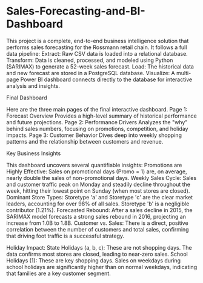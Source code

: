 # Sales-Forecasting-and-BI-Dashboard
This project is a complete, end-to-end business intelligence solution that performs sales forecasting for the Rossmann retail chain.
It follows a full data pipeline:
Extract: Raw CSV data is loaded into a relational database.
Transform: Data is cleaned, processed, and modeled using Python (SARIMAX) to generate a 52-week sales forecast.
Load: The historical data and new forecast are stored in a PostgreSQL database.
Visualize: A multi-page Power BI dashboard connects directly to the database for interactive analysis and insights.

Final Dashboard

Here are the three main pages of the final interactive dashboard.
Page 1: Forecast Overview
Provides a high-level summary of historical performance and future projections.
Page 2: Performance Drivers
Analyzes the "why" behind sales numbers, focusing on promotions, competition, and holiday impacts.
Page 3: Customer Behavior
Dives deep into weekly shopping patterns and the relationship between customers and revenue.

Key Business Insights

This dashboard uncovers several quantifiable insights:
Promotions are Highly Effective: Sales on promotional days (Promo = 1) are, on average, nearly double the sales of non-promotional days.
Weekly Sales Cycle: Sales and customer traffic peak on Monday and steadily decline throughout the week, hitting their lowest point on Sunday (when most stores are closed).
Dominant Store Types: Storetype 'a' and Storetype 'c' are the clear market leaders, accounting for over 98% of all sales. Storetype 'b' is a negligible contributor (1.21%).
Forecasted Rebound: After a sales decline in 2015, the SARIMAX model forecasts a strong sales rebound in 2016, projecting an increase from 1.0B to 1.8B.
Customer vs. Sales: There is a direct, positive correlation between the number of customers and total sales, confirming that driving foot traffic is a successful strategy.

Holiday Impact:
State Holidays (a, b, c): These are not shopping days. The data confirms most stores are closed, leading to near-zero sales.
School Holidays (1): These are key shopping days. Sales on weekdays during school holidays are significantly higher than on normal weekdays, indicating that families are a key customer segment.
